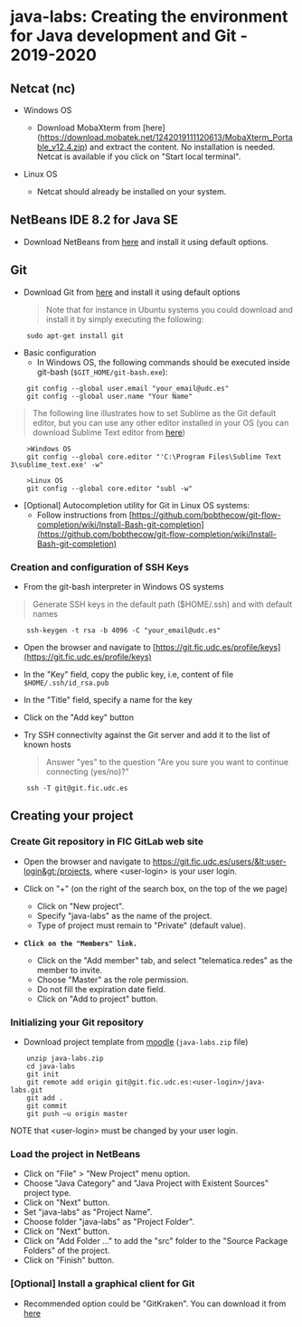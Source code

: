 # java-labs: Creating the environment for Java development and Git - 2019-2020

## Netcat (nc)
- Windows OS
    - Download MobaXterm from [here] (https://download.mobatek.net/1242019111120613/MobaXterm_Portable_v12.4.zip) and extract the content. No installation is needed. Netcat is available if you click on "Start local terminal".

- Linux OS
    - Netcat should already be installed on your system.

## NetBeans IDE 8.2 for Java SE

- Download NetBeans from [here](https://netbeans.org/downloads/8.2/) and install it using default options.


## Git 

- Download Git from [here](https://git-scm.com/downloads) and install it using default options
  > Note that for instance in Ubuntu systems you could download and install it by simply executing the following:
  
```shell
    sudo apt-get install git
```

- Basic configuration
    - In Windows OS, the following commands should be executed inside git-bash (`$GIT_HOME/git-bash.exe`):
    
```shell
    git config --global user.email "your_email@udc.es"
    git config --global user.name "Your Name"
```

> The following line illustrates how to set Sublime as the Git default editor, but you can use any other editor installed in your OS (you can download Sublime Text editor from [here](https://www.sublimetext.com/3))
      
```shell
    >Windows OS
	git config --global core.editor "'C:\Program Files\Sublime Text 3\sublime_text.exe' -w"
	
	>Linux OS
	git config --global core.editor "subl -w"
```

- [Optional]  Autocompletion utility for Git in Linux OS systems:
    - Follow instructions from [https://github.com/bobthecow/git-flow-completion/wiki/Install-Bash-git-completion](https://github.com/bobthecow/git-flow-completion/wiki/Install-Bash-git-completion)

### Creation and configuration of SSH Keys

- From the git-bash interpreter in Windows OS systems
> Generate SSH keys in the default path ($HOME/.ssh) and with default names
      
```shell
    ssh-keygen -t rsa -b 4096 -C "your_email@udc.es"
```    
    
- Open the browser and navigate to [https://git.fic.udc.es/profile/keys](https://git.fic.udc.es/profile/keys)
- In the "Key" field, copy the public key, i.e, content of file `$HOME/.ssh/id_rsa.pub`
- In the "Title" field, specify a name for the key
- Click on the "Add key" button

- Try SSH connectivity against the Git server and add it to the list of known hosts
  > Answer "yes" to the question "Are you sure you want to continue connecting (yes/no)?"
   
```shell
    ssh -T git@git.fic.udc.es
```   

## Creating your project

### Create Git repository in FIC GitLab web site

- Open the browser and navigate to  https://git.fic.udc.es/users/&lt;user-login&gt;/projects, where &lt;user-login&gt; is your user login.

- Click on "+" (on the right of the search box, on the top of the we page) 
  - Click on "New project".
  - Specify "java-labs" as the name of the project.
  - Type of project must remain to "Private" (default value).
  
- <code><b>Click on the "Members" link.</b></code>
  - Click on the "Add member" tab, and select "telematica.redes" as the member to invite.
  - Choose "Master" as the role permission.
  - Do not fill the expiration date field. 
  - Click on "Add to project" button.


### Initializing your Git repository

- Download project template from  [moodle](https://moodle.udc.es/course/view.php?id=55380) (`java-labs.zip` file)

```shell
	unzip java-labs.zip
	cd java-labs
	git init
	git remote add origin git@git.fic.udc.es:<user-login>/java-labs.git
	git add .
	git commit
	git push –u origin master
```

 NOTE that &lt;user-login&gt; must be changed by your user login.

### Load the project in NetBeans

- Click on "File" > "New Project" menu option.
- Choose "Java Category" and "Java Project with Existent Sources" project type.
- Click on "Next" button.
- Set "java-labs" as "Project Name".
- Choose folder "java-labs" as "Project Folder".
- Click on "Next" button.
- Click on "Add Folder ..." to add the "src" folder to the "Source Package Folders" of the project.
- Click on "Finish" button.

### [Optional] Install a graphical client for Git

- Recommended option could be "GitKraken". You can download it from [here](https://www.gitkraken.com/download)
